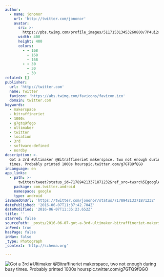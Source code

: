 ```yaml
---
author:
  - name: jononor
    url: 'http://twitter.com/jononor'
    avatar:
      src: >-
        https://pbs.twimg.com/profile_images/511715313453260800/7P4ui2rr_400x400.jpeg
      width: 400
      height: 400
      colors:
        - - 168
          - 168
          - 168
        - - 30
          - 30
          - 30
related: []
publisher:
  url: 'http://twitter.com'
  name: Twitter
  favicon: 'https://abs.twimg.com/favicons/favicon.ico'
  domain: twitter.com
keywords:
  - makerspace
  - bitraffineriet
  - 1000s
  - g7gtq9fqgo
  - ultimaker
  - twitter
  - location
  - 3rd
  - software-defined
  - nordby
description: >-
  Got a 3rd #Ultimaker @Bitraffineriet makerspace, two not enough during busy
  times. Probably printed 1000s hourspic.twitter.com/g7GTQ9fQGO
inLanguage: en
app_links:
  - path: >-
      twitter/tweet?status_id=717894213371871232&ref_src=twsrc%5Egoogle%7Ctwcamp%5Eandroidseo%7Ctwgr%5Estatus%7Ctwterm%5E717894213371871232
    package: com.twitter.android
    namespace: google
    type: android
isBasedOnUrl: 'https://twitter.com/jononor/status/717894213371871232'
datePublished: '2016-06-07T11:37:42.704Z'
dateModified: '2016-06-07T11:35:23.652Z'
title: ''
starred: false
sourcePath: _posts/2016-06-07-got-a-3rd-ultimaker-bitraffineriet-makerspace-two-not-eno.md
inFeed: true
hasPage: false
inNav: false
_type: Photograph
_context: 'http://schema.org'

---
```

![Got a 3rd #Ultimaker @Bitraffineriet makerspace, two not enough during busy times. Probably printed 1000s hourspic.twitter.com/g7GTQ9fQGO](https://pbs.twimg.com/media/CfZ4-7iWEAESN8X.jpg:large)